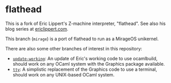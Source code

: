 # flathead

This is a fork of Eric Lippert's Z-machine interpreter, "flathead". See also his blog series at [ericlippert.com](https://ericlippert.com/category/zmachine/).

This branch (`mirage`) is a port of flathead to run as a MirageOS unikernel.

There are also some other branches of interest in this repository:

- [`update-working`](https://github.com/mato/flathead/tree/update-working): An update of Eric's working code to use ocamlbuild, should work on any OCaml system with the Graphics package available.
- [`tty`](https://github.com/mato/flathead/tree/tty): A simplistic replacement of the Graphics code to use a terminal, should work on any UNIX-based OCaml system.


